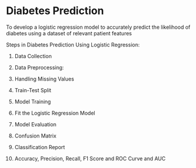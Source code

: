 # Diabetes Prediction
To develop a logistic regression model to accurately predict the likelihood of diabetes using a dataset of relevant patient features

Steps in Diabetes Prediction Using Logistic Regression:
1. Data Collection

2. Data Preprocessing:

3. Handling Missing Values

4. Train-Test Split

5. Model Training

6. Fit the Logistic Regression Model 

7. Model Evaluation

8. Confusion Matrix

9. Classification Report

10. Accuracy, Precision, Recall, F1 Score and ROC Curve and AUC


